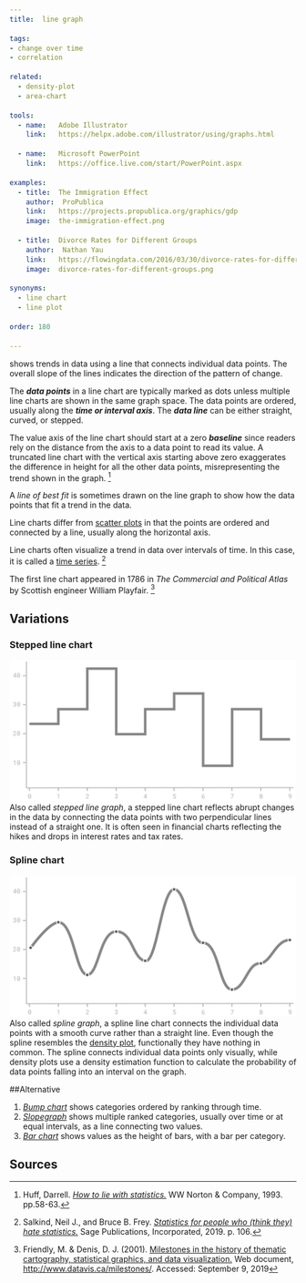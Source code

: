 ```yaml
---
title:  line graph

tags:
- change over time
- correlation

related:
  - density-plot
  - area-chart

tools:
  - name:   Adobe Illustrator
    link:   https://helpx.adobe.com/illustrator/using/graphs.html

  - name:   Microsoft PowerPoint
    link:   https://office.live.com/start/PowerPoint.aspx

examples:
  - title:  The Immigration Effect
    author:  ProPublica
    link:   https://projects.propublica.org/graphics/gdp
    image:  the-immigration-effect.png
  
  - title:  Divorce Rates for Different Groups
    author:  Nathan Yau
    link:   https://flowingdata.com/2016/03/30/divorce-rates-for-different-groups/
    image:  divorce-rates-for-different-groups.png

synonyms: 
  - line chart
  - line plot

order: 180

---
```


shows trends in data using a line that connects individual data points.  The overall slope of the lines indicates the direction of the pattern of change. 

<!--more-->
The ***data points*** in a line chart are typically marked as dots unless multiple line charts are shown in the same graph space. The data points are ordered, usually along the ***time or interval axis***. The ***data line*** can be either straight, curved, or stepped.

The value axis of the line chart should start at a zero ***baseline*** since readers rely on the distance from the axis to a data point to read its value. A truncated line chart with the vertical axis starting above zero exaggerates the difference in height for all the other data points, misrepresenting the trend shown in the graph. [^huff]
 
A *line of best fit* is sometimes drawn on the line graph to show how the data points that fit a trend in the data.

Line charts differ from [scatter plots](/scatter-plot) in that the points are ordered and connected by a line, usually along the horizontal axis. 
 
Line charts often visualize a trend in data over intervals of time. In this case, it is called a [time series](/time-series). [^salkind]

The first line chart appeared in 1786 in *The Commercial and Political Atlas* by Scottish engineer William Playfair. [^friendly]


## Variations

### Stepped line chart
<img src="stepped-line-chart.svg" alt="stepped line chart" class="f-right-half" /> Also called *stepped line graph*, a stepped line chart reflects abrupt changes in the data by connecting the data points with two perpendicular lines instead of a straight one. It is often seen in financial charts reflecting the hikes and drops in interest rates and tax rates.

### Spline chart
<img src="spline-chart.svg" alt="spline chart" class="f-right-half" /> Also called *spline graph*, a spline line chart connects the individual data points with a smooth curve rather than a straight line. Even though the spline resembles the [density plot](/density-plot), functionally they have nothing in common. The spline connects individual data points only visually, while density plots use a density estimation function to calculate the probability of data points falling into an interval on the graph. 
 
##Alternative
1. [*Bump chart*](/bump-chart) shows categories ordered by ranking through time.
2. [*Slopegraph*](/slopegraph) shows multiple ranked categories, usually over time or at equal intervals, as a line connecting two values.
3. [*Bar chart*](/bar-chart) shows values as the height of bars, with a bar per category.


## Sources
[^huff]: Huff, Darrell. [*How to lie with statistics.*](https://archive.org/details/HowToLieWithStatistics) WW Norton & Company, 1993. pp.58-63.
[^salkind]: Salkind, Neil J., and Bruce B. Frey. [*Statistics for people who (think they) hate statistics.*](https://books.google.com/books?id=kIVf6uD3m30C) Sage Publications, Incorporated, 2019. p. 106.
[^friendly]: Friendly, M. & Denis, D. J. (2001). [Milestones in the history of thematic cartography, statistical graphics, and data visualization.](http://www.datavis.ca/milestones/) Web document, http://www.datavis.ca/milestones/. Accessed: September 9, 2019

